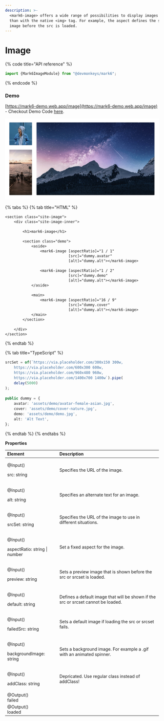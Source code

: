 ```yaml
---
description: >-
  <mark6-image> offers a wide range of possibilities to display images cleaner
  than with the native <img> tag. For example, the aspect defines the size of an
  image before the src is loaded.
---
```


# Image

{% code title="API reference" %}
```typescript
import {Mark6ImageModule} from "@devmonkeys/mark6";
```
{% endcode %}

### Demo

[https://mark6-demo.web.app/image](https://mark6-demo.web.app/image) - Checkout Demo Code [here](https://github.com/DevMonkeysDE/mark6/blob/master/src/app/sites/site-image/site-image.component.html).

![Fading animation after loading the src or srcset.](../.gitbook/assets/mark6-image-example.gif)

{% tabs %}
{% tab title="HTML" %}
```markup
<section class="site-image">
    <div class="site-image-inner">

        <h1>mark6-image</h1>

        <section class="demo">
            <aside>
                <mark6-image [aspectRatio]="1 / 1"
                             [src]="dummy.avatar" 
                             [alt]="dummy.alt"></mark6-image>

                <mark6-image [aspectRatio]="1 / 2"
                             [src]="dummy.demo"
                             [alt]="dummy.alt"></mark6-image>
            </aside>

            <main>
                <mark6-image [aspectRatio]="16 / 9"
                             [src]="dummy.cover"
                             [alt]="dummy.alt"></mark6-image>
            </main>
        </section>

    </div>
</section>
```
{% endtab %}

{% tab title="TypeScript" %}
```typescript
srcSet = of(`https://via.placeholder.com/300x150 300w,
    https://via.placeholder.com/600x300 600w,
    https://via.placeholder.com/960x480 960w,
    https://via.placeholder.com/1400x700 1400w`).pipe(
    delay(5000)
);

public dummy = {
    avatar: 'assets/demo/avatar-female-asian.jpg',
    cover: 'assets/demo/cover-nature.jpg',
    demo: 'assets/demo/demo.jpg',
    alt: 'Alt Text',
};
```
{% endtab %}
{% endtabs %}

**Properties**

<table>
  <thead>
    <tr>
      <th style="text-align:left">Element</th>
      <th style="text-align:left">Description</th>
    </tr>
  </thead>
  <tbody>
    <tr>
      <td style="text-align:left">
        <p>@Input()</p>
        <p>src: string</p>
      </td>
      <td style="text-align:left">Specifies the URL of the image.</td>
    </tr>
    <tr>
      <td style="text-align:left">
        <p>@Input()</p>
        <p>alt: string</p>
      </td>
      <td style="text-align:left">Specifies an alternate text for an image.</td>
    </tr>
    <tr>
      <td style="text-align:left">
        <p>@Input()</p>
        <p>srcSet: string</p>
      </td>
      <td style="text-align:left">Specifies the URL of the image to use in different situations.</td>
    </tr>
    <tr>
      <td style="text-align:left">
        <p>@Input()</p>
        <p>aspectRatio: string | number</p>
      </td>
      <td style="text-align:left">Set a fixed aspect for the image.</td>
    </tr>
    <tr>
      <td style="text-align:left">
        <p>@Input()</p>
        <p>preview: string</p>
      </td>
      <td style="text-align:left">Sets a preview image that is shown before the src or srcset is loaded.</td>
    </tr>
    <tr>
      <td style="text-align:left">
        <p>@Input()</p>
        <p>default: string</p>
      </td>
      <td style="text-align:left">Defines a default image that will be shown if the src or srcset cannot
        be loaded.</td>
    </tr>
    <tr>
      <td style="text-align:left">
        <p>@Input()</p>
        <p>failedSrc: string</p>
      </td>
      <td style="text-align:left">Sets a default image if loading the src or srcset fails.</td>
    </tr>
    <tr>
      <td style="text-align:left">
        <p>@Input()</p>
        <p>backgroundImage: string</p>
      </td>
      <td style="text-align:left">Sets a background image. For example a .gif with an animated spinner.</td>
    </tr>
    <tr>
      <td style="text-align:left">
        <p>@Input()</p>
        <p>addClass: string</p>
      </td>
      <td style="text-align:left">Depricated. Use regular class instead of addClass!</td>
    </tr>
    <tr>
      <td style="text-align:left">@Output()
        <br />failed</td>
      <td style="text-align:left"></td>
    </tr>
    <tr>
      <td style="text-align:left">@Output()
        <br />loaded</td>
      <td style="text-align:left"></td>
    </tr>
  </tbody>
</table>

